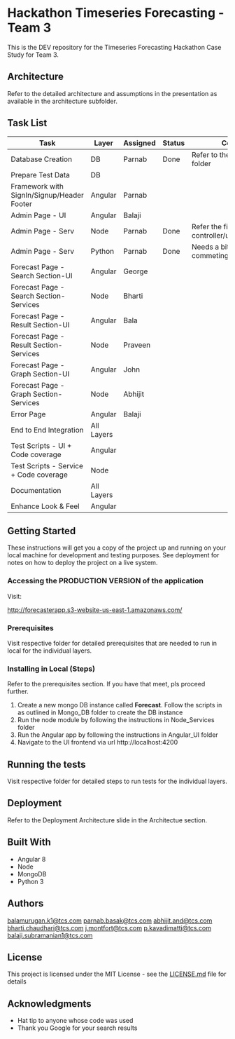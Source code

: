 # Hackathon Timeseries Forecasting - Team 3

This is the DEV repository for the Timeseries Forecasting Hackathon Case Study for Team 3.

## Architecture

Refer to the detailed architecture and assumptions in the presentation as available in the architecture subfolder.

## Task List

| Task |	Layer |	Assigned | Status | Comments |
| --- | --- | --- | --- | --- |
|Database Creation|	DB| Parnab | Done | Refer to the Mongo_DB folder|	
|Prepare Test Data|	DB| | |	|
|Framework with SignIn/Signup/Header Footer|	Angular|	Parnab| | |
|Admin Page - UI|	Angular|	Balaji| | |
|Admin Page - Serv|	Node| Parnab |Done | Refer the file controller/upload.controller.js |	
|Admin Page - Serv|	Python|	Parnab|Done |Needs a bit more inscript commeting |
|Forecast Page - Search Section-UI|	Angular|	George| | |
|Forecast Page - Search Section-Services|	Node|	Bharti| | |
|Forecast Page - Result Section-UI|	Angular|	Bala| | |
|Forecast Page - Result Section-Services|	Node|	Praveen| | |
|Forecast Page - Graph Section-UI|	Angular| John| | |
|Forecast Page - Graph Section-Services|	Node| Abhijit| |	
|Error Page|	Angular|	Balaji| | |
|End to End Integration|	All Layers| | | |	
|Test Scripts - UI + Code coverage|	Angular| | | |
|Test Scripts - Service + Code coverage|	Node| | | |
|Documentation|	All Layers| | | |
|Enhance Look & Feel|	Angular| | | |	

## Getting Started

These instructions will get you a copy of the project up and running on your local machine for development and testing purposes. See deployment for notes on how to deploy the project on a live system.

### Accessing the PRODUCTION VERSION of the application
Visit:

http://forecasterapp.s3-website-us-east-1.amazonaws.com/

### Prerequisites
Visit respective folder for detailed prerequisites that are needed to run in local for the individual layers.


### Installing in Local (Steps)
Refer to the prerequisites section. If you have that meet, pls proceed further. 

1. Create a new mongo DB instance called **Forecast**. Follow the scripts in as outlined in Mongo_DB folder to create the DB instance
2. Run the node module by following the instructions in Node_Services folder
3. Run the Angular app by following the instructions in Angular_UI folder
4. Navigate to the UI frontend via url http://localhost:4200

## Running the tests

Visit respective folder for detailed steps to run tests for the individual layers.

## Deployment

Refer to the Deployment Architecture slide in the Architectue section.

## Built With
- Angular 8
- Node
- MongoDB
- Python 3

## Authors

balamurugan.k1@tcs.com
parnab.basak@tcs.com
abhijit.and@tcs.com
bharti.chaudhari@tcs.com
j.montfort@tcs.com
p.kavadimatti@tcs.com
balaji.subramanian1@tcs.com

## License

This project is licensed under the MIT License - see the [LICENSE.md](LICENSE.md) file for details

## Acknowledgments

* Hat tip to anyone whose code was used
* Thank you Google for your search results

